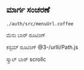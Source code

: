 ## ಮಾರ್ಗ ಸಂಚರಣೆ

`./auth/src/menuUrl.coffee`

ಮೆನು ಬಾರ್ ರೂಟಿಂಗ್

ಕಸ್ಟಮ್ ರೂಟಿಂಗ್
@3-/urlli/Path.js

ಸ್ಕ್ರಾಲ್ ಬಾರ್
scrollc